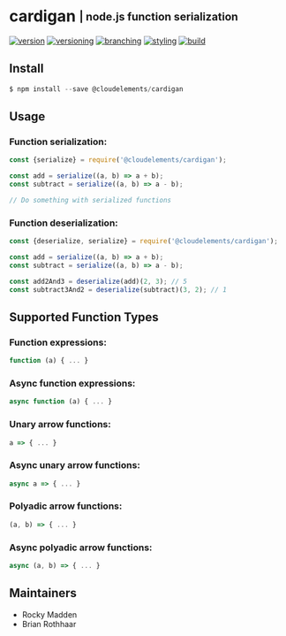 # cardigan <sub><sup>| node.js function serialization</sup></sub>
[![version](http://img.shields.io/badge/version-0.1.0-blue.svg)](https://www.npmjs.com/package/@cloudelements/cardigan)
[![versioning](http://img.shields.io/badge/versioning-semver-blue.svg)](http://semver.org/)
[![branching](http://img.shields.io/badge/branching-github%20flow-blue.svg)](https://guides.github.com/introduction/flow/)
[![styling](http://img.shields.io/badge/code%20styling-XO-blue.svg)](https://github.com/sindresorhus/xo)
[![build](https://circleci.com/gh/cloud-elements/cardigan.svg?style=shield&circle-token=d2c4daf4faf4449f3a311516944c34058ca791a5)](https://circleci.com/gh/cloud-elements/cardigan)

## Install
```javascript
$ npm install --save @cloudelements/cardigan
```

## Usage

### Function serialization:
```javascript
const {serialize} = require('@cloudelements/cardigan');

const add = serialize((a, b) => a + b);
const subtract = serialize((a, b) => a - b);

// Do something with serialized functions
```

### Function deserialization:
```javascript
const {deserialize, serialize} = require('@cloudelements/cardigan');

const add = serialize((a, b) => a + b);
const subtract = serialize((a, b) => a - b);

const add2And3 = deserialize(add)(2, 3); // 5
const subtract3And2 = deserialize(subtract)(3, 2); // 1
```

## Supported Function Types

### Function expressions:
```javascript
function (a) { ... }
```

### Async function expressions:
```javascript
async function (a) { ... }
```

### Unary arrow functions:
```javascript
a => { ... }
```

### Async unary arrow functions:
```javascript
async a => { ... }
```

### Polyadic arrow functions:
```javascript
(a, b) => { ... }
```

### Async polyadic arrow functions:
```javascript
async (a, b) => { ... }
```

## Maintainers
* Rocky Madden
* Brian Rothhaar
